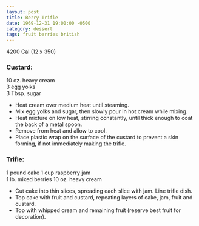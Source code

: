 ```yaml
---
layout: post
title: Berry Trifle
date: 1969-12-31 19:00:00 -0500
category: dessert
tags: fruit berries british
---
```

4200 Cal (12 x 350)

### Custard:
10 oz. heavy cream  
3 egg yolks  
3 Tbsp. sugar  

* Heat cream over medium heat until steaming.
* Mix egg yolks and sugar, then slowly pour in hot cream while mixing.
* Heat mixture on low heat, stirring constantly, until thick enough to coat the back of a metal spoon.
* Remove from heat and allow to cool.
* Place plastic wrap on the surface of the custard to prevent a skin forming, if not
  immediately making the trifle.

### Trifle:

1 pound cake
1 cup raspberry jam  
1 lb. mixed berries
10 oz. heavy cream  

* Cut cake into thin slices, spreading each slice with jam.  Line trifle dish.
* Top cake with fruit and custard, repeating layers of cake, jam, fruit and custard.
* Top with whipped cream and remaining fruit (reserve best fruit for decoration).
